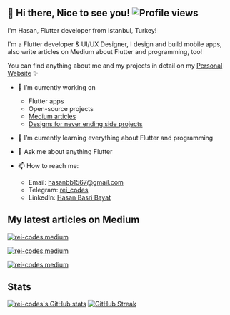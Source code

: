 ## 👋 Hi there, Nice to see you!  ![Profile views](https://komarev.com/ghpvc/?username=rei-codes)


I'm Hasan, Flutter developer from  Istanbul, Turkey!

I'm a Flutter developer & UI/UX Designer, I design and build mobile apps, also write articles on Medium about Flutter and programming, too!

You can find anything about me and my projects in detail on my [Personal Website](https://rei.codes) ✨

- 🔭 I’m currently working on
  - Flutter apps
  - Open-source projects
  - [Medium articles](https://medium.com/@rei-codes)
  - [Designs for never ending side projects](https://www.figma.com/@rei_codes)
  
- 🌱 I’m currently learning everything about Flutter and programming
  
- 💬 Ask me about anything Flutter

- 📫 How to reach me:
  - Email: [hasanbb1567@gmail.com](mailto:hasanbb1567@gmail.com)
  - Telegram: [rei_codes](https://t.me/rei_codes)
  - LinkedIn: [Hasan Basri Bayat](https://linkedin.com/in/hasan-basri-bayat-01403118a)

## My latest articles on Medium

[![rei-codes medium](https://github-read-medium-git-main.pahlevikun.vercel.app/latest?username=rei-codes&offset=0)](https://rei-codes.medium.com)

[![rei-codes medium](https://github-read-medium-git-main.pahlevikun.vercel.app/latest?username=rei-codes&offset=1)](https://rei-codes.medium.com)

[![rei-codes medium](https://github-read-medium-git-main.pahlevikun.vercel.app/latest?username=rei-codes&offset=2)](https://rei-codes.medium.com)

## Stats

[![rei-codes's GitHub stats](https://github-readme-stats.vercel.app/api?username=rei-codes&count_private=true)](https://github.com/anuraghazra/github-readme-stats)
[![GitHub Streak](https://streak-stats.demolab.com/?user=rei-codes)](https://git.io/streak-stats)
